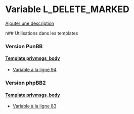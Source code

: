 # Variable L_DELETE_MARKED
[Ajouter une description](https://fa-tvars.appspot.com/L_DELETE_MARKED)

n## Utilisations dans les templates

### Version PunBB

#### [Template privmsgs_body](punbb/privmsgs_body.md)
* [Variable à la ligne 94](../punbb/privmsgs_body.tpl#L94)

### Version phpBB2

#### [Template privmsgs_body](subsilver/privmsgs_body.md)
* [Variable à la ligne 83](../subsilver/privmsgs_body.tpl#L83)
